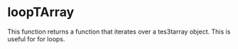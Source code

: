 # loopTArray

This function returns a function that iterates over a tes3tarray object. This is useful for for loops.
